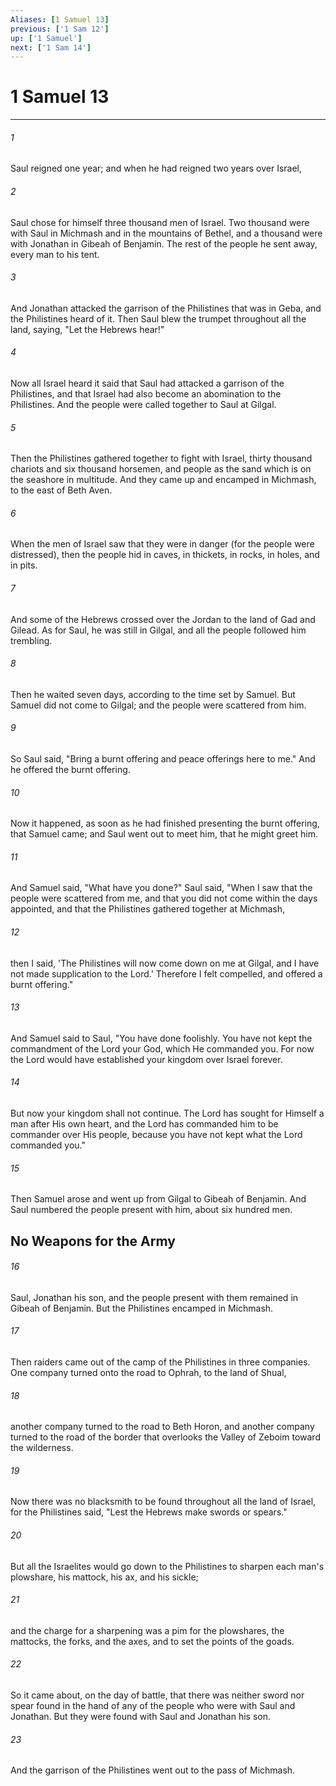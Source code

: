 ```yaml
---
Aliases: [1 Samuel 13]
previous: ['1 Sam 12']
up: ['1 Samuel']
next: ['1 Sam 14']
---
```

# 1 Samuel 13

***


###### 1 
Saul reigned one year; and when he had reigned two years over Israel, 

###### 2 
Saul chose for himself three thousand men of Israel. Two thousand were with Saul in Michmash and in the mountains of Bethel, and a thousand were with Jonathan in Gibeah of Benjamin. The rest of the people he sent away, every man to his tent. 

###### 3 
And Jonathan attacked the garrison of the Philistines that was in Geba, and the Philistines heard of it. Then Saul blew the trumpet throughout all the land, saying, "Let the Hebrews hear!" 

###### 4 
Now all Israel heard it said that Saul had attacked a garrison of the Philistines, and that Israel had also become an abomination to the Philistines. And the people were called together to Saul at Gilgal. 

###### 5 
Then the Philistines gathered together to fight with Israel, thirty thousand chariots and six thousand horsemen, and people as the sand which is on the seashore in multitude. And they came up and encamped in Michmash, to the east of Beth Aven. 

###### 6 
When the men of Israel saw that they were in danger (for the people were distressed), then the people hid in caves, in thickets, in rocks, in holes, and in pits. 

###### 7 
And some of the Hebrews crossed over the Jordan to the land of Gad and Gilead. As for Saul, he was still in Gilgal, and all the people followed him trembling. 

###### 8 
Then he waited seven days, according to the time set by Samuel. But Samuel did not come to Gilgal; and the people were scattered from him. 

###### 9 
So Saul said, "Bring a burnt offering and peace offerings here to me." And he offered the burnt offering. 

###### 10 
Now it happened, as soon as he had finished presenting the burnt offering, that Samuel came; and Saul went out to meet him, that he might greet him. 

###### 11 
And Samuel said, "What have you done?" Saul said, "When I saw that the people were scattered from me, and that you did not come within the days appointed, and that the Philistines gathered together at Michmash, 

###### 12 
then I said, 'The Philistines will now come down on me at Gilgal, and I have not made supplication to the Lord.' Therefore I felt compelled, and offered a burnt offering." 

###### 13 
And Samuel said to Saul, "You have done foolishly. You have not kept the commandment of the Lord your God, which He commanded you. For now the Lord would have established your kingdom over Israel forever. 

###### 14 
But now your kingdom shall not continue. The Lord has sought for Himself a man after His own heart, and the Lord has commanded him to be commander over His people, because you have not kept what the Lord commanded you." 

###### 15 
Then Samuel arose and went up from Gilgal to Gibeah of Benjamin. And Saul numbered the people present with him, about six hundred men.

## No Weapons for the Army 

###### 16 
Saul, Jonathan his son, and the people present with them remained in Gibeah of Benjamin. But the Philistines encamped in Michmash. 

###### 17 
Then raiders came out of the camp of the Philistines in three companies. One company turned onto the road to Ophrah, to the land of Shual, 

###### 18 
another company turned to the road to Beth Horon, and another company turned to the road of the border that overlooks the Valley of Zeboim toward the wilderness. 

###### 19 
Now there was no blacksmith to be found throughout all the land of Israel, for the Philistines said, "Lest the Hebrews make swords or spears." 

###### 20 
But all the Israelites would go down to the Philistines to sharpen each man's plowshare, his mattock, his ax, and his sickle; 

###### 21 
and the charge for a sharpening was a pim for the plowshares, the mattocks, the forks, and the axes, and to set the points of the goads. 

###### 22 
So it came about, on the day of battle, that there was neither sword nor spear found in the hand of any of the people who were with Saul and Jonathan. But they were found with Saul and Jonathan his son. 

###### 23 
And the garrison of the Philistines went out to the pass of Michmash.

